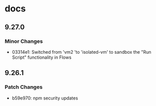 # docs

## 9.27.0

### Minor Changes

- 03314e1: Switched from 'vm2 'to 'isolated-vm' to sandbox the "Run Script" functionality in Flows

## 9.26.1

### Patch Changes

- b59e970: npm security updates
